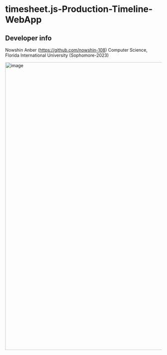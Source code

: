 # timesheet.js-Production-Timeline-WebApp
## Developer info

Nowshin Anber (https://github.com/nowshin-108)
Computer Science, Florida International University (Sophomore-2023)

<img width="926" alt="image" src="https://github.com/nowshin-108/timesheet.js-Production-Timeline-WebApp/assets/117230814/23d2313b-5c22-4546-a7a1-36f23a6b5bfe">

